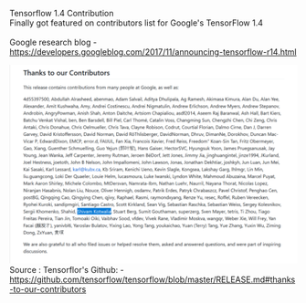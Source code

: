 Tensorflow 1.4 Contribution<br/>
Finally got featured on contributors list for Google's TensorFlow 1.4<br/>
<br/>
Google research blog - https://developers.googleblog.com/2017/11/announcing-tensorflow-r14.html <br/>

![Tensorflow 1.4 Contributors Name](./tf-contribution-thanks.PNG)
Source : Tensorflor's Github: - https://github.com/tensorflow/tensorflow/blob/master/RELEASE.md#thanks-to-our-contributors
